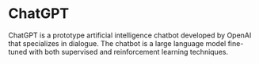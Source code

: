 # ChatGPT
ChatGPT is a prototype artificial intelligence chatbot developed by OpenAI that specializes in dialogue. The chatbot is a large language model fine-tuned with both supervised and reinforcement learning techniques.
